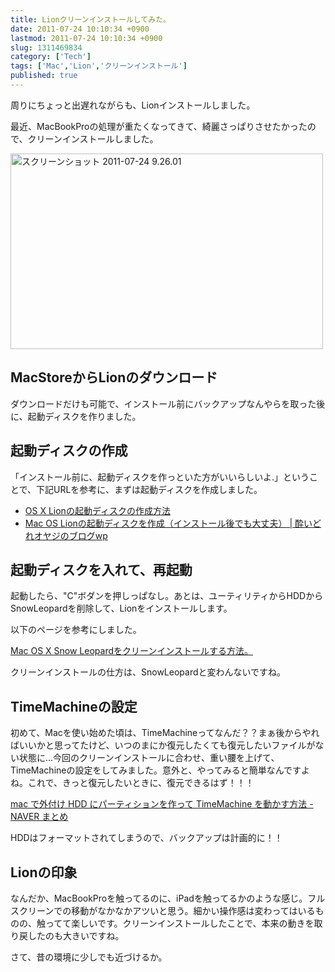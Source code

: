 ```yaml
---
title: Lionクリーンインストールしてみた。
date: 2011-07-24 10:10:34 +0900
lastmod: 2011-07-24 10:10:34 +0900
slug: 1311469834
category: ['Tech']
tags: ['Mac','Lion','クリーンインストール']
published: true
---
```


周りにちょっと出遅れながらも、Lionインストールしました。

最近、MacBookProの処理が重たくなってきて、綺麗さっぱりさせたかったので、クリーンインストールしました。

<a href="http://www.flickr.com/photos/35571855@N06/5968106397/" title="スクリーンショット 2011-07-24 9.26.01 by meganii, on Flickr"><img src="https://farm7.static.flickr.com/6023/5968106397_c56042a8f7.jpg" width="500" height="313" alt="スクリーンショット 2011-07-24 9.26.01" /></a>



## MacStoreからLionのダウンロード

ダウンロードだけも可能で、インストール前にバックアップなんやらを取った後に、起動ディスクを作りました。


## 起動ディスクの作成

「インストール前に、起動ディスクを作っといた方がいいらしいよ.」ということで、下記URLを参考に、まずは起動ディスクを作成しました。

- [OS X Lionの起動ディスクの作成方法](http://hitoriblog.com/?p=3750)
- [Mac OS Lionの起動ディスクを作成（インストール後でも大丈夫） \| 酔いどれオヤジのブログwp](https://minatokobe.com/wp/os-x/mac/mac-os-lion%e3%81%ae%e8%b5%b7%e5%8b%95%e3%83%87%e3%82%a3%e3%82%b9%e3%82%af%e3%82%92%e4%bd%9c%e6%88%90%ef%bc%88%e3%82%a4%e3%83%b3%e3%82%b9%e3%83%88%e3%83%bc%e3%83%ab%e5%be%8c%e3%81%a7%e3%82%82%e5%a4%a7.html)


## 起動ディスクを入れて、再起動

起動したら、"C"ボダンを押しっぱなし。あとは、ユーティリティからHDDからSnowLeopardを削除して、Lionをインストールします。

以下のページを参考にしました。



[Mac OS X Snow Leopardをクリーンインストールする方法。](https://wayohoo.com/mac/tips/mac-os-x-snow-leopard-clean-install-method.html)

クリーンインストールの仕方は、SnowLeopardと変わんないですね。

## TimeMachineの設定

初めて、Macを使い始めた頃は、TimeMachineってなんだ？？まぁ後からやればいいかと思ってたけど、いつのまにか復元したくても復元したいファイルがない状態に...今回のクリーンインストールに合わせ、重い腰を上げて、TimeMachineの設定をしてみました。意外と、やってみると簡単なんですよね。これで、きっと復元したいときに、復元できるはず！！！


[mac で外付け HDD にパーティションを作って TimeMachine を動かす方法 \- NAVER まとめ](https://matome.naver.jp/odai/2134252143940822401)



HDDはフォーマットされてしまうので、バックアップは計画的に！！

## Lionの印象

なんだか、MacBookProを触ってるのに、iPadを触ってるかのような感じ。フルスクリーンでの移動がなかなかアツいと思う。細かい操作感は変わってはいるものの、触ってて楽しいです。クリーンインストールしたことで、本来の動きを取り戻したのも大きいですね。

さて、昔の環境に少しでも近づけるか。